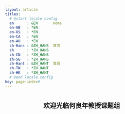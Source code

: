 ```yaml
---
layout: article
titles:
  # @start locale config
  en      : &EN       Home
  en-GB   : *EN
  en-US   : *EN
  en-CA   : *EN
  en-AU   : *EN
  zh-Hans : &ZH_HANS  首页
  zh      : *ZH_HANS
  zh-CN   : *ZH_HANS
  zh-SG   : *ZH_HANS
  zh-Hant : &ZH_HANT  首頁
  zh-TW   : *ZH_HANT
  zh-HK   : *ZH_HANT
  # @end locale config
key: page-index#
---
```


#  

## <center>欢迎光临何良年教授课题组</center>
